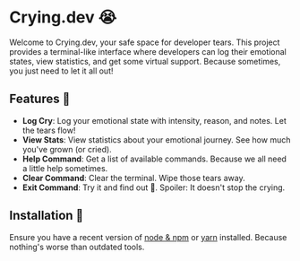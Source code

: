 # Crying.dev 😭

Welcome to Crying.dev, your safe space for developer tears. This project provides a terminal-like interface where developers can log their emotional states, view statistics, and get some virtual support. Because sometimes, you just need to let it all out!

## Features 🌟

- **Log Cry**: Log your emotional state with intensity, reason, and notes. Let the tears flow!
- **View Stats**: View statistics about your emotional journey. See how much you've grown (or cried).
- **Help Command**: Get a list of available commands. Because we all need a little help sometimes.
- **Clear Command**: Clear the terminal. Wipe those tears away.
- **Exit Command**: Try it and find out 👀. Spoiler: It doesn't stop the crying.

## Installation 🚀

Ensure you have a recent version of [node & npm](https://nodejs.org/en/download/) or [yarn](https://yarnpkg.com/en/docs/install) installed. Because nothing's worse than outdated tools.







